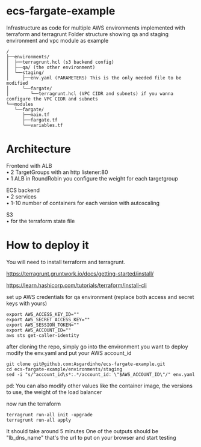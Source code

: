 # ecs-fargate-example

Infrastructure as code for multiple AWS environments implemented with terraform and terragrunt
Folder structure showing qa and staging environment and vpc module as example
```
/
├──environments/
│  ├──terragrunt.hcl (s3 backend config)
│  ├──qa/ (the other environment)
│  └──staging/
│     ├──env.yaml (PARAMETERS) This is the only needed file to be modified 
│     └──fargate/
│        └──terragrunt.hcl (VPC CIDR and subnets) if you wanna configure the VPC CIDR and subnets
└──modules
   └──fargate/
      ├──main.tf
      ├──fargate.tf
      └──variables.tf
```
# Architecture
Frontend with ALB   
   • 2 TargetGroups with an http listener:80  
   • 1 ALB in RoundRobin you configure the weight for each targetgroup 
     
ECS backend  
   • 2 services  
   • 1-10 number of containers for each version with autoscaling  
     
S3  
   • for the terraform state file  

# How to deploy it 

You will need to install terraform and terragrunt.

https://terragrunt.gruntwork.io/docs/getting-started/install/

https://learn.hashicorp.com/tutorials/terraform/install-cli

set up AWS credentials for qa environment (replace both access and secret keys with yours)

```
export AWS_ACCESS_KEY_ID=""
export AWS_SECRET_ACCESS_KEY=""
export AWS_SESSION_TOKEN=""
export AWS_ACCOUNT_ID=""
aws sts get-caller-identity
```

after cloning the repo, simply go into the environment you want to deploy
modify the env.yaml and put your AWS account_id
```
git clone git@github.com:Asgardinho/ecs-fargate-example.git
cd ecs-fargate-example/environments/staging
sed -i "s/^account_id\s*:.*/account_id: \"$AWS_ACCOUNT_ID\"/" env.yaml
```
pd: You can also modify other values like the container image, the versions to use, the weight of the load balancer

now run the terraform
```
terragrunt run-all init -upgrade
terragrunt run-all apply
```
It should take around 5 minutes
One of the outputs should be "lb_dns_name" that's the url to put on your browser and start testing

